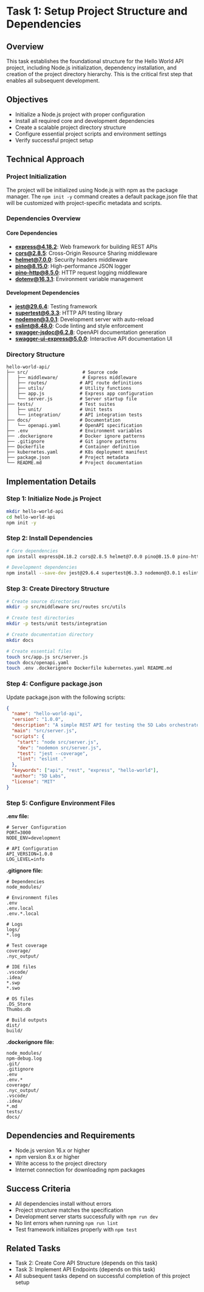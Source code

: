 # Task 1: Setup Project Structure and Dependencies

## Overview
This task establishes the foundational structure for the Hello World API project, including Node.js initialization, dependency installation, and creation of the project directory hierarchy. This is the critical first step that enables all subsequent development.

## Objectives
- Initialize a Node.js project with proper configuration
- Install all required core and development dependencies
- Create a scalable project directory structure
- Configure essential project scripts and environment settings
- Verify successful project setup

## Technical Approach

### Project Initialization
The project will be initialized using Node.js with npm as the package manager. The `npm init -y` command creates a default package.json file that will be customized with project-specific metadata and scripts.

### Dependencies Overview

#### Core Dependencies
- **express@4.18.2**: Web framework for building REST APIs
- **cors@2.8.5**: Cross-Origin Resource Sharing middleware
- **helmet@7.0.0**: Security headers middleware
- **pino@8.15.0**: High-performance JSON logger
- **pino-http@8.5.0**: HTTP request logging middleware
- **dotenv@16.3.1**: Environment variable management

#### Development Dependencies
- **jest@29.6.4**: Testing framework
- **supertest@6.3.3**: HTTP API testing library
- **nodemon@3.0.1**: Development server with auto-reload
- **eslint@8.48.0**: Code linting and style enforcement
- **swagger-jsdoc@6.2.8**: OpenAPI documentation generation
- **swagger-ui-express@5.0.0**: Interactive API documentation UI

### Directory Structure
```
hello-world-api/
├── src/                    # Source code
│   ├── middleware/         # Express middleware
│   ├── routes/            # API route definitions
│   ├── utils/             # Utility functions
│   ├── app.js             # Express app configuration
│   └── server.js          # Server startup file
├── tests/                 # Test suites
│   ├── unit/              # Unit tests
│   └── integration/       # API integration tests
├── docs/                  # Documentation
│   └── openapi.yaml       # OpenAPI specification
├── .env                   # Environment variables
├── .dockerignore          # Docker ignore patterns
├── .gitignore             # Git ignore patterns
├── Dockerfile             # Container definition
├── kubernetes.yaml        # K8s deployment manifest
├── package.json           # Project metadata
└── README.md              # Project documentation
```

## Implementation Details

### Step 1: Initialize Node.js Project
```bash
mkdir hello-world-api
cd hello-world-api
npm init -y
```

### Step 2: Install Dependencies
```bash
# Core dependencies
npm install express@4.18.2 cors@2.8.5 helmet@7.0.0 pino@8.15.0 pino-http@8.5.0 dotenv@16.3.1

# Development dependencies
npm install --save-dev jest@29.6.4 supertest@6.3.3 nodemon@3.0.1 eslint@8.48.0 swagger-jsdoc@6.2.8 swagger-ui-express@5.0.0
```

### Step 3: Create Directory Structure
```bash
# Create source directories
mkdir -p src/middleware src/routes src/utils

# Create test directories
mkdir -p tests/unit tests/integration

# Create documentation directory
mkdir docs

# Create essential files
touch src/app.js src/server.js
touch docs/openapi.yaml
touch .env .dockerignore Dockerfile kubernetes.yaml README.md
```

### Step 4: Configure package.json
Update package.json with the following scripts:
```json
{
  "name": "hello-world-api",
  "version": "1.0.0",
  "description": "A simple REST API for testing the 5D Labs orchestrator workflow",
  "main": "src/server.js",
  "scripts": {
    "start": "node src/server.js",
    "dev": "nodemon src/server.js",
    "test": "jest --coverage",
    "lint": "eslint ."
  },
  "keywords": ["api", "rest", "express", "hello-world"],
  "author": "5D Labs",
  "license": "MIT"
}
```

### Step 5: Configure Environment Files

**.env file:**
```env
# Server Configuration
PORT=3000
NODE_ENV=development

# API Configuration
API_VERSION=1.0.0
LOG_LEVEL=info
```

**.gitignore file:**
```
# Dependencies
node_modules/

# Environment files
.env
.env.local
.env.*.local

# Logs
logs/
*.log

# Test coverage
coverage/
.nyc_output/

# IDE files
.vscode/
.idea/
*.swp
*.swo

# OS files
.DS_Store
Thumbs.db

# Build outputs
dist/
build/
```

**.dockerignore file:**
```
node_modules/
npm-debug.log
.git/
.gitignore
.env
.env.*
coverage/
.nyc_output/
.vscode/
.idea/
*.md
tests/
docs/
```

## Dependencies and Requirements
- Node.js version 16.x or higher
- npm version 8.x or higher
- Write access to the project directory
- Internet connection for downloading npm packages

## Success Criteria
- All dependencies install without errors
- Project structure matches the specification
- Development server starts successfully with `npm run dev`
- No lint errors when running `npm run lint`
- Test framework initializes properly with `npm test`

## Related Tasks
- Task 2: Create Core API Structure (depends on this task)
- Task 3: Implement API Endpoints (depends on this task)
- All subsequent tasks depend on successful completion of this project setup